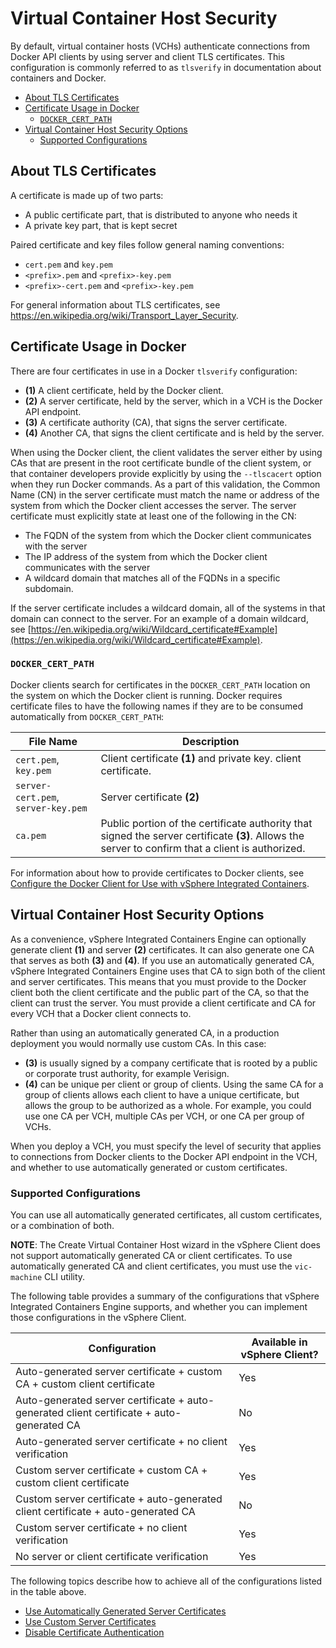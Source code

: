 # Virtual Container Host Security #

By default, virtual container hosts (VCHs) authenticate connections from Docker API clients by using server and client TLS certificates. This configuration is commonly referred to as `tlsverify` in documentation about containers and Docker. 

- [About TLS Certificates](#about_tls)
- [Certificate Usage in Docker](#docker_certs)
  - [`DOCKER_CERT_PATH`](#dockercertpath)
- [Virtual Container Host Security Options](#vch_tlsoptions)
  - [Supported Configurations](#configs)

## About TLS Certificates <a id="about_tls"></a>

A certificate is made up of two parts:

- A public certificate part, that is distributed to anyone who needs it
- A private key part, that is kept secret

Paired certificate and key files follow general naming conventions:

- `cert.pem` and `key.pem`
- `<prefix>.pem` and `<prefix>-key.pem`
- `<prefix>-cert.pem` and `<prefix>-key.pem`

For general information about TLS certificates, see https://en.wikipedia.org/wiki/Transport_Layer_Security.

## Certificate Usage in Docker <a id="docker_certs"></a>

There are four certificates in use in a Docker `tlsverify` configuration:

- **(1)** A client certificate, held by the Docker client.
- **(2)** A server certificate, held by the server, which in a VCH is the Docker API endpoint.
- **(3)** A certificate authority (CA), that signs the server certificate.
- **(4)** Another CA, that signs the client certificate and is held by the server.

When using the Docker client, the client validates the server either by using CAs that are present in the root certificate bundle of the client system, or that container developers provide explicitly by using the `--tlscacert` option when they run Docker commands. As a part of this validation, the Common Name (CN) in the server certificate must match the name or address of the system from which the Docker client accesses the server. The server certificate must explicitly state at least one of the following in the CN:

- The FQDN of the system from which the Docker client communicates with the server
- The IP address of the system from which the Docker client communicates  with the server
- A wildcard domain that matches all of the FQDNs in a specific subdomain. 

If the server certificate includes a wildcard domain, all of the systems in that domain can connect to the server. For an example of a domain wildcard, see [https://en.wikipedia.org/wiki/Wildcard_certificate#Example](https://en.wikipedia.org/wiki/Wildcard_certificate#Example).

### `DOCKER_CERT_PATH` <a id="dockercertpath"></a>

Docker clients search for certificates in the `DOCKER_CERT_PATH` location on the system on which the Docker client is running. Docker requires certificate files to have the following names if they are to be  consumed automatically from `DOCKER_CERT_PATH`:

|**File Name**|**Description**|
|---|---|
|`cert.pem`, `key.pem`|Client certificate **(1)** and private key. client certificate.|
|`server-cert.pem`, `server-key.pem`|Server certificate **(2)**|
|`ca.pem`|Public portion of the certificate authority that signed the server certificate **(3)**. Allows the server to confirm that a client is authorized.|

For information about how to provide certificates to Docker clients, see [Configure the Docker Client for Use with vSphere Integrated Containers](../vic_app_dev/configure_docker_client.md).

## Virtual Container Host Security Options <a id="vch_tlsoptions"></a>

As a convenience, vSphere Integrated Containers Engine can optionally generate client **(1)** and server **(2)** certificates. It can also generate one CA that serves as both **(3)** and **(4)**. If you use an automatically generated CA, vSphere Integrated Containers Engine uses that CA to sign both of the client and server certificates. This means that you must provide to the Docker client both the client certificate and the public part of the CA, so that the client can trust the server. You must provide a client certificate and CA for every VCH that a Docker client connects to.

Rather than using an automatically generated CA, in a production deployment you would normally use custom CAs. In this case:

- **(3)** is usually signed by a company certificate that is rooted by a public or corporate trust authority, for example Verisign. 
- **(4)** can be unique per client or group of clients. Using the same CA for a group of clients allows each client to have a unique certificate, but allows the group to be authorized as a whole. For example, you could use one CA per VCH, multiple CAs per VCH, or one CA per group of VCHs.

When you deploy a VCH, you must specify the level of security that applies to connections from Docker clients to the Docker API endpoint in the VCH, and whether to use automatically generated or custom certificates. 
 
### Supported Configurations <a id="configs"></a>

You can use all automatically generated certificates, all custom certificates, or a combination of both. 

**NOTE**: The Create Virtual Container Host wizard in the vSphere Client does not support automatically generated CA or client certificates. To use automatically generated CA and client certificates, you must use the `vic-machine` CLI utility.

The following table provides a summary of the configurations that vSphere Integrated Containers Engine supports, and whether you can implement those configurations in the vSphere Client.

|**Configuration**|**Available in vSphere Client?**|
|---|---|
|Auto-generated server certificate + custom CA + custom client certificate|Yes|
|Auto-generated server certificate + auto-generated client certificate + auto-generated CA|No|
|Auto-generated server certificate + no client verification|Yes| 
|Custom server certificate + custom CA + custom client certificate|Yes|
|Custom server certificate + auto-generated client certificate + auto-generated CA|No|
|Custom server certificate + no client verification|Yes|
|No server or client certificate verification|Yes|

The following topics describe how to achieve all of the configurations listed in the table above. 

- [Use Automatically Generated Server Certificates](tls_auto_certs.md)
- [Use Custom Server Certificates](tls_custom_certs.md) 
- [Disable Certificate Authentication](tls_unrestricted.md)